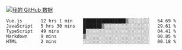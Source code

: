 [![我的 GitHub 数据](https://github-readme-stats.vercel.app/api?username=unbrain&?theme=dark)]()

<!--START_SECTION:waka-->
```text
Vue.js       12 hrs 1 min    ████████████████▒░░░░░░░░   64.69 % 
JavaScript   5 hrs 30 mins   ███████▒░░░░░░░░░░░░░░░░░   29.61 % 
TypeScript   49 mins         █░░░░░░░░░░░░░░░░░░░░░░░░   04.41 % 
Markdown     9 mins          ▒░░░░░░░░░░░░░░░░░░░░░░░░   00.85 % 
HTML         2 mins          ░░░░░░░░░░░░░░░░░░░░░░░░░   00.18 % 
```
<!--END_SECTION:waka-->

